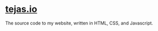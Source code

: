# [tejas.io](http://tejas.io)

The source code to my website, written in HTML, CSS, and Javascript.
